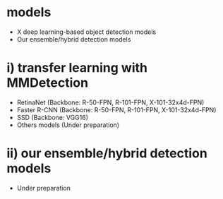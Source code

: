 # models
- X deep learning-based object detection models
- Our ensemble/hybrid detection models
# i) transfer learning with MMDetection
- RetinaNet (Backbone: R-50-FPN, R-101-FPN, X-101-32x4d-FPN)
- Faster R-CNN (Backbone: R-50-FPN, R-101-FPN, X-101-32x4d-FPN)
- SSD (Backbone: VGG16)
- Others models (Under preparation)
# ii) our ensemble/hybrid detection models
- Under preparation
